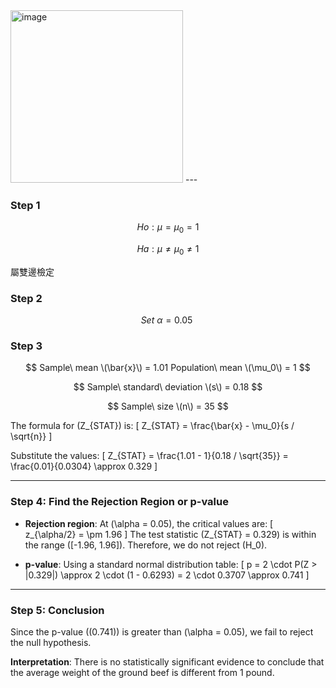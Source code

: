 <img width="276" alt="image" src="https://github.com/user-attachments/assets/6f16ef90-8d6c-429c-a747-5be62bf64258">
---

### Step 1

$$
Ho : \mu = \mu_0 = 1
$$

$$
Ha : \mu \neq \mu_0 \neq 1
$$

屬雙邊檢定

### Step 2

$$
Set \ \alpha = 0.05\
$$

### Step 3

$$
Sample\ mean \(\bar{x}\) = 1.01
Population\ mean \(\mu_0\) = 1
$$

$$
Sample\ standard\ deviation \(s\) = 0.18
$$

$$
Sample\ size \(n\) = 35
$$


The formula for \(Z_{STAT}\) is:
\[
Z_{STAT} = \frac{\bar{x} - \mu_0}{s / \sqrt{n}}
\]

Substitute the values:
\[
Z_{STAT} = \frac{1.01 - 1}{0.18 / \sqrt{35}} = \frac{0.01}{0.0304} \approx 0.329
\]

---

### Step 4: Find the Rejection Region or p-value
- **Rejection region**: At \(\alpha = 0.05\), the critical values are:
  \[
  z_{\alpha/2} = \pm 1.96
  \]
  The test statistic \(Z_{STAT} = 0.329\) is within the range \([-1.96, 1.96]\). Therefore, we do not reject \(H_0\).

- **p-value**: Using a standard normal distribution table:
  \[
  p = 2 \cdot P(Z > |0.329|) \approx 2 \cdot (1 - 0.6293) = 2 \cdot 0.3707 \approx 0.741
  \]

---

### Step 5: Conclusion
Since the p-value (\(0.741\)) is greater than \(\alpha = 0.05\), we fail to reject the null hypothesis. 

**Interpretation**: There is no statistically significant evidence to conclude that the average weight of the ground beef is different from 1 pound.
